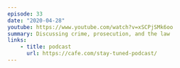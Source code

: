 ```yaml
---
episode: 33
date: "2020-04-28"
youtube: https://www.youtube.com/watch?v=xSCPjSMk6oo
summary: Discussing crime, prosecution, and the law
links:
    - title: podcast
      url: https://cafe.com/stay-tuned-podcast/
---
```

